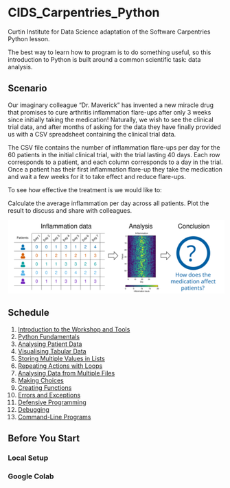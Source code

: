 # CIDS_Carpentries_Python
Curtin Institute for Data Science adaptation of the Software Carpentries Python lesson.

The best way to learn how to program is to do something useful, so this introduction to Python is built around a common scientific task: data analysis.

## Scenario
Our imaginary colleague “Dr. Maverick” has invented a new miracle drug that promises to cure arthritis inflammation flare-ups after only 3 weeks since initially taking the medication! Naturally, we wish to see the clinical trial data, and after months of asking for the data they have finally provided us with a CSV spreadsheet containing the clinical trial data.

The CSV file contains the number of inflammation flare-ups per day for the 60 patients in the initial clinical trial, with the trial lasting 40 days. Each row corresponds to a patient, and each column corresponds to a day in the trial. Once a patient has their first inflammation flare-up they take the medication and wait a few weeks for it to take effect and reduce flare-ups.

To see how effective the treatment is we would like to:

Calculate the average inflammation per day across all patients.
Plot the result to discuss and share with colleagues.

![Lesson Overview](assets/lesson-overview.svg)

## Schedule
1. [Introduction to the Workshop and Tools](https://docs.google.com/presentation/d/1fLcE69MHGyxIe7hQbCRfwvFBdZb83kb4wilbCrWWq0w/edit?usp=sharing)
2. [Python Fundamentals](https://swcarpentry.github.io/python-novice-inflammation/01-intro.html)
3. [Analysing Patient Data](https://swcarpentry.github.io/python-novice-inflammation/02-numpy.html)
4. [Visualising Tabular Data](https://swcarpentry.github.io/python-novice-inflammation/03-matplotlib.html)
5. [Storing Multiple Values in Lists](https://swcarpentry.github.io/python-novice-inflammation/04-lists.html)
6. [Repeating Actions with Loops](https://swcarpentry.github.io/python-novice-inflammation/05-loop.html)
7. [Analysing Data from Multiple Files](https://swcarpentry.github.io/python-novice-inflammation/06-files.html) 
8. [Making Choices](https://swcarpentry.github.io/python-novice-inflammation/07-cond.html) 
9. [Creating Functions](https://swcarpentry.github.io/python-novice-inflammation/08-func.html)
10. [Errors and Exceptions](https://swcarpentry.github.io/python-novice-inflammation/09-errors.html)
10. [Defensive Programming](https://swcarpentry.github.io/python-novice-inflammation/10-defensive.html)
11. [Debugging](https://swcarpentry.github.io/python-novice-inflammation/11-debugging.html)
12. [Command-Line Programs](https://swcarpentry.github.io/python-novice-inflammation/12-cmdline.html)

## Before You Start
### Local Setup

### Google Colab

